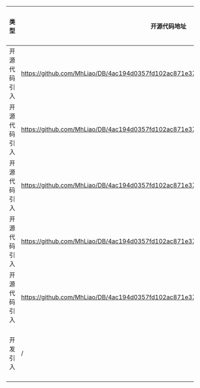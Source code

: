| 类型 | 开源代码地址                                                                                    | 文件名                                       | 公网IP地址/公网URL地址/域名/邮箱地址 | 用途说明   |
| ---- |-------------------------------------------------------------------------------------------|-------------------------------------------| ------------------------------------ |--------|
| 开源代码引入 | https://github.com/MhLiao/DB/4ac194d0357fd102ac871e37986cb8027ecf094e/backbones/resnet.py | DB_ID0706_for_PyTorch/backbones/resnet.py | https://download.pytorch.org/models/resnet18-5c106cde.pth | 下载权重文件 |
| 开源代码引入 | https://github.com/MhLiao/DB/4ac194d0357fd102ac871e37986cb8027ecf094e/backbones/resnet.py | DB_ID0706_for_PyTorch/backbones/resnet.py | https://download.pytorch.org/models/resnet34-333f7ec4.pth | 下载权重文件 |
| 开源代码引入 | https://github.com/MhLiao/DB/4ac194d0357fd102ac871e37986cb8027ecf094e/backbones/resnet.py | DB_ID0706_for_PyTorch/backbones/resnet.py | https://download.pytorch.org/models/resnet50-19c8e357.pth | 下载权重文件 |
| 开源代码引入 | https://github.com/MhLiao/DB/4ac194d0357fd102ac871e37986cb8027ecf094e/backbones/resnet.py | DB_ID0706_for_PyTorch/backbones/resnet.py | https://download.pytorch.org/models/resnet101-5d3b4d8f.pth | 下载权重文件 |
| 开源代码引入 | https://github.com/MhLiao/DB/4ac194d0357fd102ac871e37986cb8027ecf094e/backbones/resnet.py | DB_ID0706_for_PyTorch/backbones/resnet.py | https://download.pytorch.org/models/resnet152-b121ed2d.pth | 下载权重文件 |
| 开发引入 | /                                                                                         | DB_ID0706_for_PyTorch/Dockerfile          | http://download.osgeo.org/geos/geos-3.8.1.tar.bz2 | 下载第三方包 |

